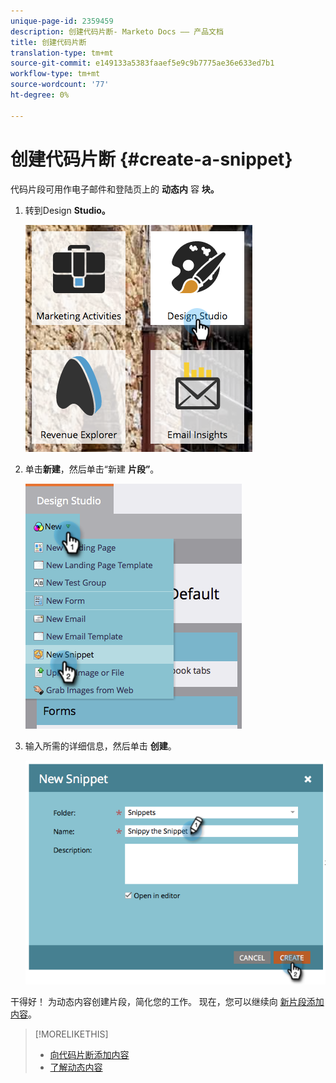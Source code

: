 ```yaml
---
unique-page-id: 2359459
description: 创建代码片断- Marketo Docs —— 产品文档
title: 创建代码片断
translation-type: tm+mt
source-git-commit: e149133a5383faaef5e9c9b7775ae36e633ed7b1
workflow-type: tm+mt
source-wordcount: '77'
ht-degree: 0%

---
```



# 创建代码片断 {#create-a-snippet}

代码片段可用作电子邮件和登陆页上的 **动态内** 容 **块。**

1. 转到Design **Studio。**

   ![](assets/designstudio.png)

1. 单击**新建**，然后单击“新建 **片段”**。

   ![](assets/image2014-9-16-8-50-4.png)

1. 输入所需的详细信息，然后单击 **创建**。

   ![](assets/image2014-9-16-8-3a50-3a14.png)

干得好！ 为动态内容创建片段，简化您的工作。 现在，您可以继续向 [新片段添加内容](add-content-to-a-snippet.md)。

>[!MORELIKETHIS]
>
>* [向代码片断添加内容](add-content-to-a-snippet.md)
>* [了解动态内容](../../../../product-docs/personalization/segmentation-and-snippets/segmentation/understanding-dynamic-content.md)

>



